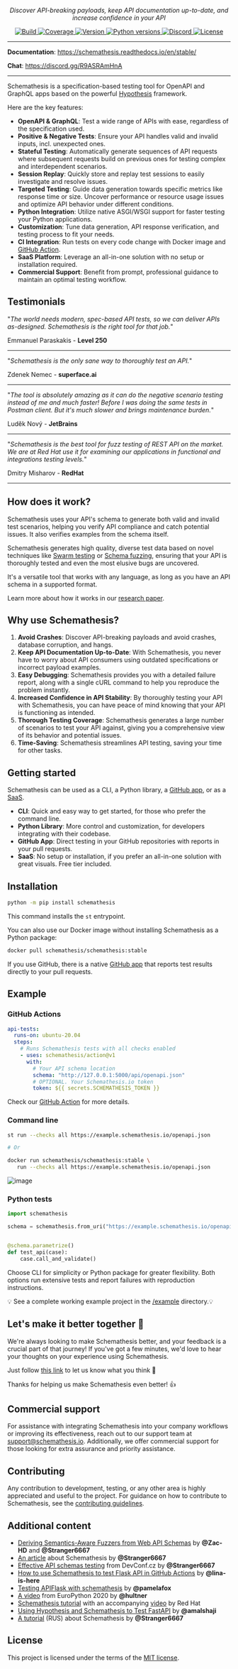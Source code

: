 <p align="center">
    <em>Discover API-breaking payloads, keep API documentation up-to-date, and increase confidence in your API</em>
</p>

<p align="center">
    <a href="https://github.com/schemathesis/schemathesis/actions" target="_blank">
        <img src="https://github.com/schemathesis/schemathesis/actions/workflows/build.yml/badge.svg" alt="Build">
    </a>
    <a href="https://codecov.io/gh/schemathesis/schemathesis/branch/master" target="_blank">
        <img src="https://codecov.io/gh/schemathesis/schemathesis/branch/master/graph/badge.svg" alt="Coverage">
    </a>
    <a href="https://pypi.org/project/schemathesis/" target="_blank">
        <img src="https://img.shields.io/pypi/v/schemathesis.svg" alt="Version">
    </a>
    <a href="https://pypi.org/project/schemathesis/" target="_blank">
        <img src="https://img.shields.io/pypi/pyversions/schemathesis.svg" alt="Python versions">
    </a>
    <a href="https://discord.gg/R9ASRAmHnA" target="_blank">
        <img src="https://img.shields.io/discord/938139740912369755" alt="Discord">
    </a>
    <a href="https://opensource.org/licenses/MIT" target="_blank">
        <img src="https://img.shields.io/pypi/l/schemathesis.svg" alt="License">
    </a>
</p>

---

**Documentation**: <a href="https://schemathesis.readthedocs.io/en/stable/" target="_blank">https://schemathesis.readthedocs.io/en/stable/ </a>

**Chat**: <a href="https://discord.gg/R9ASRAmHnA" target="_blank">https://discord.gg/R9ASRAmHnA </a>

---

Schemathesis is a specification-based testing tool for OpenAPI and GraphQL apps based on the powerful <a href="https://hypothesis.works/" target="_blank">Hypothesis</a> framework.

Here are the key features:

- **OpenAPI & GraphQL**: Test a wide range of APIs with ease, regardless of the specification used.
- **Positive & Negative Tests**: Ensure your API handles valid and invalid inputs, incl. unexpected ones.
- **Stateful Testing**: Automatically generate sequences of API
  requests where subsequent requests build on previous ones for
  testing complex and interdependent scenarios.
- **Session Replay**: Quickly store and replay test sessions to easily investigate and resolve issues.
- **Targeted Testing**: Guide data generation towards specific metrics
  like response time or size. Uncover performance or resource usage
  issues and optimize API behavior under different conditions.
- **Python Integration**: Utilize native ASGI/WSGI support for faster testing your Python applications.
- **Customization**: Tune data generation, API response verification, and testing process to fit your needs.
- **CI Integration**: Run tests on every code change with Docker image
  and [GitHub Action](https://github.com/schemathesis/action).
- **SaaS Platform**: Leverage an all-in-one solution with no setup or installation required.
- **Commercial Support**: Benefit from prompt, professional guidance to maintain an optimal testing workflow.

## Testimonials

"_The world needs modern, spec-based API tests, so we can deliver APIs as-designed. Schemathesis is the right tool for that job._"

<div>Emmanuel Paraskakis - <strong>Level 250</strong></div>

---

"_Schemathesis is the only sane way to thoroughly test an API._"

<div>Zdenek Nemec - <strong>superface.ai</strong></div>

---

"_The tool is absolutely amazing as it can do the negative scenario testing instead of me and much faster! Before I was doing the same tests in Postman client. But it's much slower and brings maintenance burden._"

<div>Luděk Nový - <strong>JetBrains</strong></div>

---

"_Schemathesis is the best tool for fuzz testing of REST API on the market. We are at Red Hat use it for examining our applications in functional and integrations testing levels._"

<div>Dmitry Misharov - <strong>RedHat</strong></div>

---

## How does it work?

Schemathesis uses your API's schema to generate both valid and invalid
test scenarios, helping you verify API compliance and catch potential
issues. It also verifies examples from the schema itself.

Schemathesis generates high quality, diverse test data based on novel
techniques like [Swarm
testing](https://dl.acm.org/doi/10.1145/2338965.2336763) or [Schema
fuzzing](https://patricegodefroid.github.io/public_psfiles/fse2020.pdf),
ensuring that your API is thoroughly tested and even the most elusive
bugs are uncovered.

It's a versatile tool that works with any language, as long as you have
an API schema in a supported format.

Learn more about how it works in our [research
paper](https://arxiv.org/abs/2112.10328).

## Why use Schemathesis?

1. **Avoid Crashes**: Discover API-breaking payloads and avoid crashes, database corruption, and hangs.
2. **Keep API Documentation Up-to-Date**: With Schemathesis, you never have to worry about API consumers using outdated specifications or incorrect payload examples.
3. **Easy Debugging**: Schemathesis provides you with a detailed failure report, along with a single cURL command to help you reproduce the problem instantly.
4. **Increased Confidence in API Stability**: By thoroughly testing your API with Schemathesis, you can have peace of mind knowing that your API is functioning as intended.
5. **Thorough Testing Coverage**: Schemathesis generates a large number of scenarios to test your API against, giving you a comprehensive view of its behavior and potential issues.
6. **Time-Saving**: Schemathesis streamlines API testing, saving your time for other tasks.

## Getting started

Schemathesis can be used as a CLI, a Python library, a [GitHub app](https://github.com/apps/schemathesis), or as a [SaaS](https://schemathesis.io/?utm_source=github).

- **CLI**: Quick and easy way to get started, for those who prefer the command line.
- **Python Library**: More control and customization, for developers integrating with their codebase.
- **GitHub App**: Direct testing in your GitHub repositories with reports in your pull requests.
- **SaaS**: No setup or installation, if you prefer an all-in-one solution with great visuals. Free tier included.

## Installation

```bash
python -m pip install schemathesis
```

This command installs the `st` entrypoint.

You can also use our Docker image without installing Schemathesis as a Python package:

```bash
docker pull schemathesis/schemathesis:stable
```

If you use GitHub, there is a native [GitHub app](https://github.com/apps/schemathesis) that reports test results directly to your pull requests.

## Example

### GitHub Actions

```yaml
api-tests:
  runs-on: ubuntu-20.04
  steps:
    # Runs Schemathesis tests with all checks enabled
    - uses: schemathesis/action@v1
      with:
        # Your API schema location
        schema: "http://127.0.0.1:5000/api/openapi.json"
        # OPTIONAL. Your Schemathesis.io token
        token: ${{ secrets.SCHEMATHESIS_TOKEN }}
```

Check our [GitHub Action](https://github.com/schemathesis/action) for more details.

### Command line

```bash
st run --checks all https://example.schemathesis.io/openapi.json

# Or

docker run schemathesis/schemathesis:stable \
   run --checks all https://example.schemathesis.io/openapi.json
```

![image](https://raw.githubusercontent.com/schemathesis/schemathesis/master/img/demo.gif)

### Python tests

```python
import schemathesis

schema = schemathesis.from_uri("https://example.schemathesis.io/openapi.json")


@schema.parametrize()
def test_api(case):
    case.call_and_validate()
```

Choose CLI for simplicity or Python package for greater flexibility. Both options run extensive tests and report failures with reproduction instructions.

💡 See a complete working example project in the [/example](https://github.com/schemathesis/schemathesis/tree/master/example) directory.💡

## Let's make it better together 🤝

We're always looking to make Schemathesis better, and your feedback is
a crucial part of that journey! If you've got a few minutes, we'd love
to hear your thoughts on your experience using Schemathesis.

Just follow [this link](https://forms.gle/kJ4hSxc1Yp6Ga96t5) to let us know what you think 💬

Thanks for helping us make Schemathesis even better! 👍

## Commercial support

For assistance with integrating Schemathesis into your company workflows or improving its effectiveness, reach out to our support team at <a href="mailto:support@schemathesis.io">support@schemathesis.io</a>.
Additionally, we offer commercial support for those looking for extra assurance and priority assistance.

## Contributing

Any contribution to development, testing, or any other area is highly
appreciated and useful to the project. For guidance on how to contribute
to Schemathesis, see the [contributing guidelines](https://github.com/schemathesis/schemathesis/blob/master/CONTRIBUTING.rst).

## Additional content

- [Deriving Semantics-Aware Fuzzers from Web API Schemas](https://arxiv.org/abs/2112.10328) by **@Zac-HD** and **@Stranger6667**
- [An article](https://dygalo.dev/blog/schemathesis-property-based-testing-for-api-schemas/) about Schemathesis by **@Stranger6667**
- [Effective API schemas testing](https://youtu.be/VVLZ25JgjD4) from DevConf.cz by **@Stranger6667**
- [How to use Schemathesis to test Flask API in GitHub Actions](https://notes.lina-is-here.com/2022/08/04/schemathesis-docker-compose.html) by **@lina-is-here**
- [Testing APIFlask with schemathesis](http://blog.pamelafox.org/2023/02/testing-apiflask-with-schemathesis.html) by **@pamelafox**
- [A video](https://www.youtube.com/watch?v=9FHRwrv-xuQ) from EuroPython 2020 by **@hultner**
- [Schemathesis tutorial](https://appdev.consulting.redhat.com/tracks/contract-first/automated-testing-with-schemathesis.html) with an accompanying [video](https://www.youtube.com/watch?v=4r7OC-lBKMg) by Red Hat
- [Using Hypothesis and Schemathesis to Test FastAPI](https://testdriven.io/blog/fastapi-hypothesis/) by **@amalshaji**
- [A tutorial](https://habr.com/ru/company/oleg-bunin/blog/576496/) (RUS) about Schemathesis by **@Stranger6667**

## License

This project is licensed under the terms of the [MIT license](https://opensource.org/licenses/MIT).
